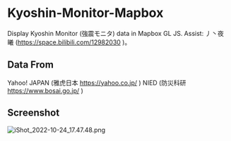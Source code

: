 # Kyoshin-Monitor-Mapbox
Display Kyoshin Monitor (強震モニタ) data in Mapbox GL JS.
Assist: 丿丶夜曦 (https://space.bilibili.com/12982030 )。

## Data From
Yahoo! JAPAN (雅虎日本 https://yahoo.co.jp/ )
NIED (防災科研 https://www.bosai.go.jp/ )

## Screenshot
![iShot_2022-10-24_17.47.48.png](https://s2.loli.net/2022/10/24/BIJWEqhmZUMcyuT.png)
